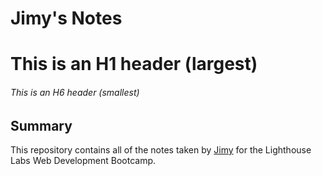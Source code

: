 # Jimy's Notes
# This is an H1 header (largest)
###### This is an H6 header (smallest)

## Summary 

This repository contains all of the notes taken by [Jimy](https://github.com/jimyaragon/lighthouse-web-notes/blob/main/readme.md) for the Lighthouse Labs Web Development Bootcamp.